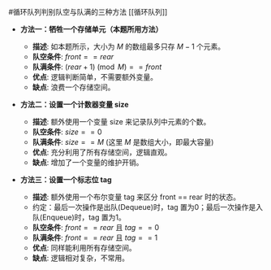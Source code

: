 #循环队列判别队空与队满的三种方法  [[循环队列]] 
*   **方法一：牺牲一个存储单元（本题所用方法）**
    *   **描述**: 如本题所示，大小为 $M$ 的数组最多只存 $M-1$ 个元素。
    *   **队空条件**: $front == rear$
    *   **队满条件**: $(rear + 1) \pmod M == front$
    *   **优点**: 逻辑判断简单，不需要额外变量。
    *   **缺点**: 浪费一个存储空间。

*   **方法二：设置一个计数器变量 size**
    *   **描述**: 额外使用一个变量 size 来记录队列中元素的个数。
    *   **队空条件**: $size == 0$
    *   **队满条件**: $size == M$ (这里 $M$ 是数组大小，即最大容量)
    *   **优点**: 充分利用了所有存储空间，逻辑直观。
    *   **缺点**: 增加了一个变量的维护开销。

*   **方法三：设置一个标志位 tag**
    *   **描述**: 额外使用一个布尔变量 tag 来区分 front == rear 时的状态。
    *   约定：最后一次操作是出队(Dequeue)时，tag 置为0；最后一次操作是入队(Enqueue)时，tag 置为1。
    *   **队空条件**: $front == rear$ 且 $tag == 0$
    *   **队满条件**: $front == rear$ 且 $tag == 1$
    *   **优点**: 同样能利用所有存储空间。
    *   **缺点**: 逻辑相对复杂，不常用。

